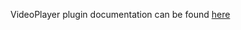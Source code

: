VideoPlayer plugin documentation can be found [here](https://grafana.com/docs/plugins/grafana-iot-twinmaker-app/latest#aws-iot-twinmaker-video-player-panel)